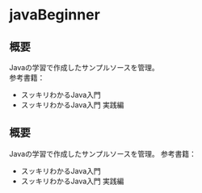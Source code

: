 # javaBeginner
## 概要  
Javaの学習で作成したサンプルソースを管理。  
参考書籍：  
 - スッキリわかるJava入門
 - スッキリわかるJava入門 実践編
## 概要
Javaの学習で作成したサンプルソースを管理。
参考書籍：
- スッキリわかるJava入門
- スッキリわかるJava入門 実践編

